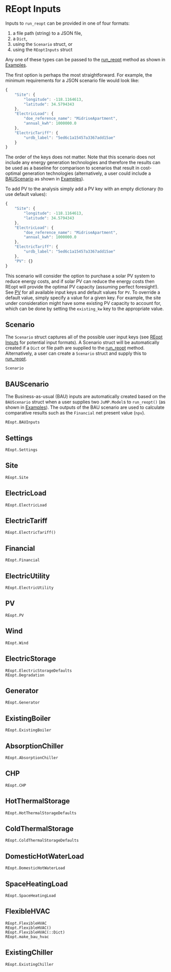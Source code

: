 # REopt Inputs
Inputs to `run_reopt` can be provided in one of four formats:
1. a file path (string) to a JSON file,
2. a `Dict`, 
3. using the `Scenario` struct, or
4. using the `REoptInputs` struct

Any one of these types can be passed to the [run_reopt](@ref) method as shown in [Examples](@ref).

The first option is perhaps the most straightforward. For example, the minimum requirements for a JSON scenario file would look like:
```javascript
{
    "Site": {
        "longitude": -118.1164613,
        "latitude": 34.5794343
    },
    "ElectricLoad": {
        "doe_reference_name": "MidriseApartment",
        "annual_kwh": 1000000.0
    },
    "ElectricTariff": {
        "urdb_label": "5ed6c1a15457a3367add15ae"
    }
}
```
The order of the keys does not matter. Note that this scenario does not include any energy generation technologies and therefore the results can be used as a baseline for comparison to scenarios that result in cost-optimal generation technologies (alternatively, a user could include a [BAUScenario](@ref) as shown in [Examples](@ref)).

To add PV to the analysis simply add a PV key with an empty dictionary (to use default values):
```javascript
{
    "Site": {
        "longitude": -118.1164613,
        "latitude": 34.5794343
    },
    "ElectricLoad": {
        "doe_reference_name": "MidriseApartment",
        "annual_kwh": 1000000.0
    },
    "ElectricTariff": {
        "urdb_label": "5ed6c1a15457a3367add15ae"
    },
    "PV": {}
}
```
This scenario will consider the option to purchase a solar PV system to reduce energy costs, and if solar PV can reduce the energy costs then REopt will provide the optimal PV capacity (assuming perfect foresight!). See [PV](@ref) for all available input keys and default values for `PV`. To override a default value, simply specify a value for a given key. For example, the site under consideration might have some existing PV capacity to account for, which can be done by setting the `existing_kw` key to the appropriate value.

## Scenario
The `Scenario` struct captures all of the possible user input keys (see [REopt Inputs](@ref) for potential input formats). A Scenario struct will be automatically created if a `Dict` or file path are supplied to the [run_reopt](@ref) method. Alternatively, a user can create a `Scenario` struct and supply this to [run_reopt](@ref). 
```@docs
Scenario
```

## BAUScenario
The Business-as-usual (BAU) inputs are automatically created based on the `BAUScenario` struct when a user supplies two `JuMP.Model`s to `run_reopt()` (as shown in [Examples](@ref)). The outputs of the BAU scenario are used to calculate comparative results such as the `Financial` net present value (`npv`).
```@docs
REopt.BAUInputs
```

## Settings
```@docs
REopt.Settings
```

## Site
```@docs
REopt.Site
```

## ElectricLoad
```@docs
REopt.ElectricLoad
```

## ElectricTariff
```@docs
REopt.ElectricTariff()
```

## Financial
```@docs
REopt.Financial
```

## ElectricUtility
```@docs
REopt.ElectricUtility
```

## PV
```@docs
REopt.PV
```

## Wind
```@docs
REopt.Wind
```

## ElectricStorage
```@docs
REopt.ElectricStorageDefaults
REopt.Degradation
```

## Generator
```@docs
REopt.Generator
```

## ExistingBoiler
```@docs
REopt.ExistingBoiler
```

## AbsorptionChiller
```@docs
REopt.AbsorptionChiller
```

## CHP
```@docs
REopt.CHP
```

## HotThermalStorage
```@docs
REopt.HotThermalStorageDefaults
```

## ColdThermalStorage
```@docs
REopt.ColdThermalStorageDefaults
```

## DomesticHotWaterLoad
```@docs
REopt.DomesticHotWaterLoad
```

## SpaceHeatingLoad
```@docs
REopt.SpaceHeatingLoad
```

## FlexibleHVAC
```@docs
REopt.FlexibleHVAC
REopt.FlexibleHVAC()
REopt.FlexibleHVAC(::Dict)
REopt.make_bau_hvac
```

## ExistingChiller
```@docs
REopt.ExistingChiller
```
